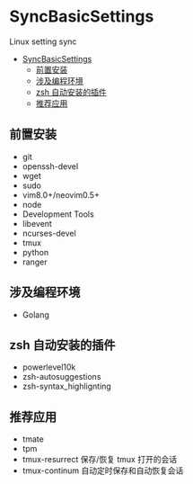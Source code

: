 # SyncBasicSettings

Linux setting sync

<!-- TOC -->

- [SyncBasicSettings](#syncbasicsettings)
  - [前置安装](#前置安装)
  - [涉及编程环境](#涉及编程环境)
  - [zsh 自动安装的插件](#zsh-自动安装的插件)
  - [推荐应用](#推荐应用)

<!-- /TOC -->

## 前置安装

- git
- openssh-devel
- wget
- sudo
- vim8.0+/neovim0.5+
- node
- Development Tools
- libevent
- ncurses-devel
- tmux
- python
- ranger

## 涉及编程环境

- Golang

## zsh 自动安装的插件

- powerlevel10k
- zsh-autosuggestions
- zsh-syntax_highlignting

## 推荐应用

- tmate
- tpm
- tmux-resurrect 保存/恢复 tmux 打开的会话
- tmux-continum 自动定时保存和自动恢复会话
